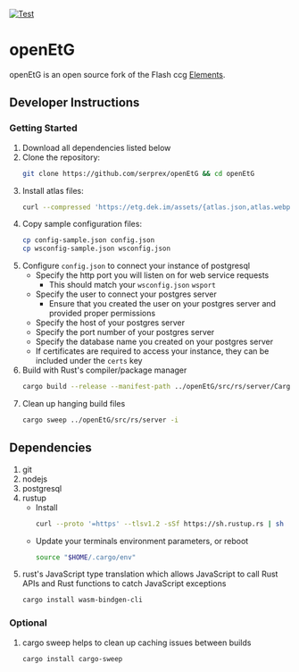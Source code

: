 [![Test](https://github.com/serprex/openEtG/workflows/.github/workflows/cargo-test.yml/badge.svg)](https://github.com/serprex/openEtG/actions?query=workflow%3A.github%2Fworkflows%2Fcargo-test.yml)

# openEtG

openEtG is an open source fork of the Flash ccg [Elements](http://elementsthegame.com).

## Developer Instructions

### Getting Started
1. Download all dependencies listed below
2. Clone the repository:
   ```bash
   git clone https://github.com/serprex/openEtG && cd openEtG
3. Install atlas files:
   ```bash
   curl --compressed 'https://etg.dek.im/assets/{atlas.json,atlas.webp,atlas.css}' -o 'assets/#1'
4. Copy sample configuration files:
   ```bash
   cp config-sample.json config.json
   cp wsconfig-sample.json wsconfig.json
5. Configure `config.json` to connect your instance of postgresql
   - Specify the http port you will listen on for web service requests
     - This should match your `wsconfig.json` `wsport`
   - Specify the user to connect your postgres server
     - Ensure that you created the user on your postgres server and provided proper permissions
   - Specify the host of your postgres server
   - Specify the port number of your postgres server
   - Specify the database name you created on your postgres server
   - If certificates are required to access your instance, they can be included under the `certs` key
6. Build with Rust's compiler/package manager
   ```bash
   cargo build --release --manifest-path ../openEtG/src/rs/server/Cargo.toml
7. Clean up hanging build files
   ```bash
   cargo sweep ../openEtG/src/rs/server -i

## Dependencies

1. git
1. nodejs
1. postgresql
1. rustup
   - Install
	   ```bash
	   curl --proto '=https' --tlsv1.2 -sSf https://sh.rustup.rs | sh
	   ```
   - Update your terminals environment parameters, or reboot
	   ```bash
	   source "$HOME/.cargo/env"
1. rust's JavaScript type translation which allows JavaScript to call Rust APIs and Rust functions to catch JavaScript exceptions
   ```bash
   cargo install wasm-bindgen-cli

### Optional

1. cargo sweep helps to clean up caching issues between builds 
   ```bash
   cargo install cargo-sweep
